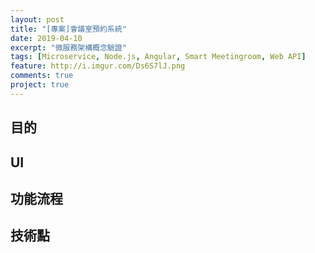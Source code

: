 ```yaml
---
layout: post
title: "[專案]會議室預約系統"
date: 2019-04-10
excerpt: "微服務架構概念驗證"
tags: [Microservice, Node.js, Angular, Smart Meetingroom, Web API]
feature: http://i.imgur.com/Ds6S7lJ.png
comments: true
project: true
---
```


## 目的   



## UI


## 功能流程   



## 技術點

